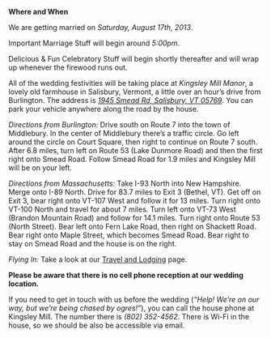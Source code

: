 **Where and When**

We are getting married on *Saturday, August 17th, 2013*.

Important Marriage Stuff will begin around *5:00pm*.

Delicious & Fun Celebratory Stuff will begin shortly thereafter and will wrap up whenever the firewood runs out.

All of the wedding festivities will be taking place at *Kingsley Mill Manor*, a lovely old farmhouse in Salisbury, Vermont, a little over an hour’s drive from Burlington. The address is [*1945 Smead Rd, Salisbury, VT 05769*](http://goo.gl/maps/3tt60). You can park your vehicle anywhere along the road by the house.

*Directions from Burlington:* Drive south on Route 7 into the town of Middlebury. In the center of Middlebury there’s a traffic circle. Go left around the circle on Court Square, then right to continue on Route 7 south. After 6.8 miles, turn left on Route 53 (Lake Dunmore Road) and then the first right onto Smead Road. Follow Smead Road for 1.9 miles and Kingsley Mill will be on your left. 

*Directions from Massachusetts:* Take I-93 North into New Hampshire. Merge onto I-89 North. Drive for 83.7 miles to Exit 3 (Bethel, VT). Get off on Exit 3, bear right onto VT-107 West and follow it for 13 miles. Turn right onto VT-100 North and travel for about 7 miles. Turn left onto VT-73 West (Brandon Mountain Road) and follow for 14.1 miles. Turn right onto Route 53 (North Street). Bear left onto Fern Lake Road, then right on Shackett Road. Bear right onto Maple Street, which becomes Smead Road. Bear right to stay on Smead Road and the house is on the right.

*Flying In:* Take a look at our [Travel and Lodging](/lodging) page.


**Please be aware that there is no cell phone reception at our wedding location.** 

If you need to get in touch with us before the wedding (*“Help! We’re on our way, but we’re being chased by ogres!”*), you can call the house phone at Kingsley Mill. The number there is *(802) 352-4562*. There is Wi-Fi in the house, so we should be also be accessible via email.
